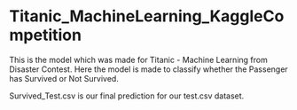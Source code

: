 # Titanic_MachineLearning_KaggleCompetition

This is the model which was made for Titanic - Machine Learning from Disaster Contest. Here the model is made to classify
whether the Passenger has Survived or Not Survived. 

Survived_Test.csv is our final prediction for our test.csv dataset.
